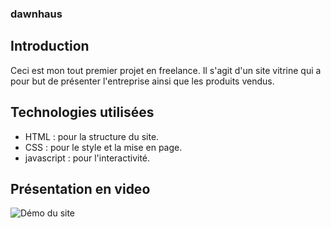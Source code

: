 ### dawnhaus

## Introduction

Ceci est mon tout premier projet en freelance. Il s'agit d'un site vitrine qui a pour but de présenter l'entreprise ainsi que les produits vendus.

## Technologies utilisées
- HTML : pour la structure du site.
- CSS : pour le style et la mise en page.
- javascript : pour l'interactivité.

## Présentation en video
![Démo du site](dawn.gif)
